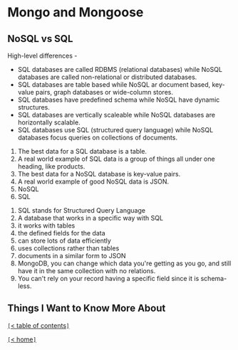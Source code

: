 # Mongo and Mongoose

<!-- https://www.thegeekstuff.com/2014/01/sql-vs-nosql-db/?utm_source=tuicool -->
## NoSQL vs SQL

High-level differences -

- SQL databases are called RDBMS (relational databases) while NoSQL databases are called non-relational or distributed databases.
- SQL databases are table based while NoSQL ar document based, key-value pairs, graph databases or wide-column stores.
- SQL databases have predefined schema while NoSQL have dynamic structures.
- SQL databases are vertically scaleable while NoSQL databases are horizontally scalable.
- SQL databases use SQL (structured query language) while NoSQL databases focus queries on collections of documents.

1. The best data for a SQL database is a table.
2. A real world example of SQL data is a group of things all under one heading, like products.
3. The best data for a NoSQL database is key-value pairs.
4. A real world example of good NoSQL data is JSON.
5. NoSQL
6. SQL

<!-- https://www.youtube.com/watch?v=ZS_kXvOeQ5Y -->
1. SQL stands for Structured Query Language
2. A database that works in a specific way with SQL
3. it works with tables
4. the defined fields for the data
5. can store lots of data efficiently
6. uses collections rather than tables
7. documents in a similar form to JSON
8. MongoDB, you can change which data you're getting as you go, and still have it in the same collection with no relations.
9. You can't rely on your record having a specific field since it is schema-less.

## Things I Want to Know More About

[`[`< table of contents`]`](code301.md)

[`[`< home`]`](README.md)
